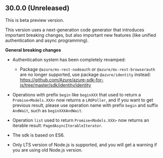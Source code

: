 ## 30.0.0 (Unreleased)

This is beta preview version.

This version uses a next-generation code generator that introduces important breaking changes, but also important new features (like unified authentication and async programming).

**General breaking changes**

- Authentication system has been completely revamped:

  - Package `@azure/ms-rest-nodeauth` or `@azure/ms-rest-browserauth` are no longer supported, use package `@azure/identity` instead: https://github.com/Azure/azure-sdk-for-js/tree/master/sdk/identity/identity

- Operations with prefix `begin` like `beginXXX` that used to return a `Promise<Models.XXX>` now returns a `LROPoller`, and if you want to get previous result, please use operation name with prefix `begin` and suffix `AndWait`, such as `beginXXXAndWait`.
- Operation `list` used to return `Promise<Models.XXX>` now returns an iterable result: `PagedAsyncIterableIterator`.
- The sdk is based on ES6.
- Only LTS version of Node.js is supported, and you will get a warning if you are using old Node.js version.

